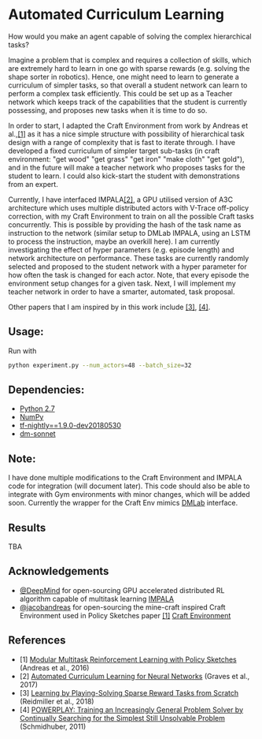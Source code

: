 # Automated Curriculum Learning

How would you make an agent capable of solving the complex hierarchical tasks?

Imagine a problem that is complex and requires a collection of skills, which are extremely hard to learn in one go with sparse rewards (e.g. solving the shape sorter in robotics). Hence, one might need to learn to generate a curriculum of simpler tasks, so that overall a student network can learn to perform a complex task efficiently. This could be set up as a Teacher network which keeps track of the capabilities that the student is currently possessing, and proposes new tasks when it is time to do so.

In order to start, I adapted the Craft Environment from work by Andreas et al.,[[1]](##References) as it has a nice simple structure with possibility of hierarchical task design with a range of complexity that is fast to iterate through. I have developed a fixed curriculum of simpler target sub-tasks (in craft environment: "get wood" "get grass" "get iron" "make cloth" "get gold"), and in the future will make a teacher network who proposes tasks for the student to learn. I could also kick-start the student with demonstrations from an expert.

Currently, I have interfaced IMPALA[[2]](##References), a GPU utilised  version of A3C architecture which uses multiple distributed actors with V-Trace off-policy correction, with my Craft Environment to train on all the possible Craft tasks concurrently. This is possible by providing the hash of the task name as instruction to the network (similar setup to DMLab IMPALA, using an LSTM to process the instruction, maybe an overkill here). I am currently investigating the effect of hyper parameters (e.g. episode length) and network architecture on performance. These tasks are currently randomly selected and proposed to the student network with a hyper parameter for how often the task is changed for each actor. Note, that every episode the environment setup changes for a given task. Next, I will implement my teacher network in order to have a smarter, automated, task proposal.

Other papers that I am inspired by in this work include [[3]](##References), [[4]](##References).

## Usage:

Run with

```sh
python experiment.py --num_actors=48 --batch_size=32
```

## Dependencies:


- [Python 2.7](https://www.python.org/)
- [NumPy](http://www.numpy.org/)
- [tf-nightly==1.9.0-dev20180530]()
- [dm-sonnet]()

## Note:

I have done multiple modifications to the Craft Environment and IMPALA code for integration (will document later). This code should also be able to integrate with Gym environments with minor changes, which will be added soon. Currently the wrapper for the Craft Env mimics [DMLab](https://github.com/deepmind/lab) interface.

## Results

TBA

## Acknowledgements

- [@DeepMind](https://github.com/deepmind) for open-sourcing GPU accelerated distributed RL algorithm capable of multitask learning [IMPALA](https://github.com/deepmind/scalable_agent)
- [@jacobandreas](https://github.com/jacobandreas) for open-sourcing the mine-craft inspired Craft Environment used in Policy Sketches paper [[1]](##References) [Craft Environment](https://github.com/jacobandreas/psketch)


## References

* [1] [Modular Multitask Reinforcement Learning with Policy Sketches](https://arxiv.org/abs/1611.01796) (Andreas et al., 2016)
* [2] [Automated Curriculum Learning for Neural Networks](https://arxiv.org/abs/1704.03003) (Graves et al., 2017)
* [3] [Learning by Playing-Solving Sparse Reward Tasks from Scratch](https://arxiv.org/abs/1802.10567) (Reidmiller et al., 2018)
* [4] [POWERPLAY: Training an Increasingly General Problem Solver by Continually Searching for the Simplest Still Unsolvable Problem](https://arxiv.org/abs/1602.01783) (Schmidhuber, 2011)

